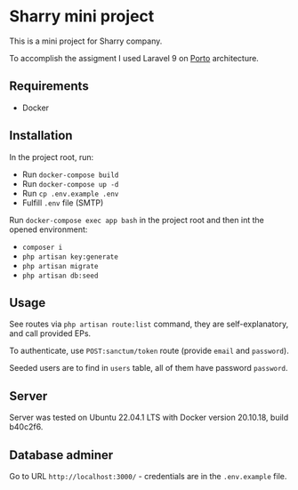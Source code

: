 # Sharry mini project
This is a mini project for Sharry company.

To accomplish the assigment I used Laravel 9 
on [Porto](https://github.com/Mahmoudz/Porto) 
architecture.

## Requirements
- Docker

## Installation
In the project root, run:
- Run `docker-compose build`
- Run `docker-compose up -d`
- Run `cp .env.example .env`
- Fulfill `.env` file (SMTP)

Run `docker-compose exec app bash` in the project root and then
int the opened environment:
- `composer i`
- `php artisan key:generate`
- `php artisan migrate`
- `php artisan db:seed`

## Usage
See routes via `php artisan route:list` command,
they are self-explanatory, and call provided EPs.

To authenticate, use `POST:sanctum/token` route
(provide `email` and `password`).

Seeded users are to find in `users` table, all of them have
password `password`.

## Server
Server was tested on Ubuntu 22.04.1 LTS with Docker version
20.10.18, build b40c2f6.

## Database adminer
Go to URL `http://localhost:3000/` - credentials are in the
`.env.example` file.

